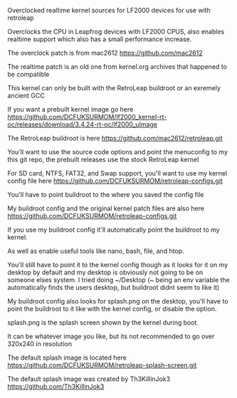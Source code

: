 Overclocked realtime kernel sources for LF2000 devices for use with retroleap

Overclocks the CPU in Leapfrog devices with LF2000 CPUS, also enables realtime support which also has a small performance increase.

The overclock patch is from mac2612 https://github.com/mac2612

The realtime patch is an old one from kernel.org archives that happened to be compatible

This kernel can only be built with the RetroLeap buildroot or an exremely ancient GCC

If you want a prebuilt kernel image go here https://github.com/DCFUKSURMOM/lf2000_kernel-rt-oc/releases/download/3.4.24-rt-oc/lf2000_uImage

The RetroLeap buildroot is here https://github.com/mac2612/retroleap.git

You'll want to use the source code options and point the menuconfig to my this git repo, the prebuilt releases use the stock RetroLeap kernel

For SD card, NTFS, FAT32, and Swap support, you'll want to use my kernel config file here https://github.com/DCFUKSURMOM/retroleap-configs.git

You'll have to point buildroot to the where you saved the config file

My buildroot config and the original kernel patch files are also here https://github.com/DCFUKSURMOM/retroleap-configs.git

If you use my buildroot config it'll automatically point the buildroot to my kernel.

As well as enable useful tools like nano, bash, file, and htop.

You'll still have to point it to the kernel config though as it looks for it on my desktop by default and my desktop is obviously not going to be on someone elses system. I tried doing ~/Desktop (~ being an env variable the automatically finds the users desktop, but buildroot didnt seem to like it)

My buildroot config also looks for splash.png on the desktop, you'll have to point the buildroot to it like with the kernel config, or disable the option. 

splash.png is the splash screen shown by the kernel during boot. 

It can be whatever image you like, but its not recommended to go over 320x240 in resolution

The default splash image is located here https://github.com/DCFUKSURMOM/retroleap-splash-screen.git

The default splash image was created by Th3KillinJok3 https://github.com/Th3KillinJok3
